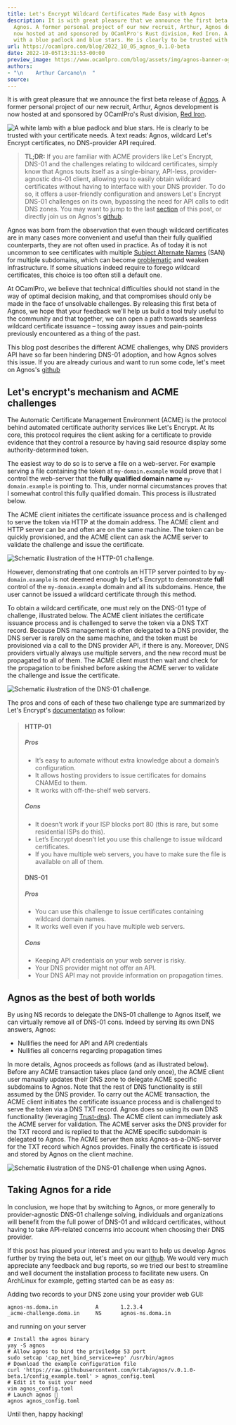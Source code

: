 ```yaml
---
title: Let's Encrypt Wildcard Certificates Made Easy with Agnos
description: It is with great pleasure that we announce the first beta release of
  Agnos. A former personal project of our new recruit, Arthur, Agnos development is
  now hosted at and sponsored by OCamlPro's Rust division, Red Iron. A white lamb
  with a blue padlock and blue stars. He is clearly to be trusted with ...
url: https://ocamlpro.com/blog/2022_10_05_agnos_0.1.0-beta
date: 2022-10-05T13:31:53-00:00
preview_image: https://www.ocamlpro.com/blog/assets/img/agnos-banner-og.png
authors:
- "\n    Arthur Carcano\n  "
source:
---
```


<p></p>
<p>It is with great pleasure that we announce the first beta release of <a href="https://github.com/krtab/agnos">Agnos</a>. A former personal project of our new recruit, Arthur, Agnos development is now hosted at and sponsored by OCamlPro's Rust division, <a href="https://red-iron.eu/">Red Iron</a>.</p>
<p><img src="https://ocamlpro.com/blog/assets/img/agnos-banner.png" alt="A white lamb with a blue padlock and blue stars. He is clearly to be trusted with your certificate needs. A text reads: Agnos, wildcard Let's Encrypt certificates, no DNS-provider API required."></p>
<blockquote>
<p><strong>TL;DR:</strong>
If you are familiar with ACME providers like Let's Encrypt, DNS-01 and the challenges relating to wildcard certificates, simply know that Agnos touts itself as a single-binary, API-less, provider-agnostic dns-01 client, allowing you to easily obtain wildcard certificates without having to interface with your DNS provider. To do so, it offers a user-friendly configuration and answers Let's Encrypt DNS-01 challenges on its own, bypassing the need for API calls to edit DNS zones. You may want to jump to the last <a href="https://ocamlpro.com/blog/feed#agnos-as-the-best-of-both-worlds">section</a> of this post, or directly join us on  Agnos's <a href="https://github.com/krtab/agnos">github</a>.</p>
</blockquote>
<p>Agnos was born from the observation that even though wildcard certificates are in many cases more convenient and useful than their fully qualified counterparts, they are not often used in practice. As of today it is not uncommon to see certificates with multiple <a href="https://en.wikipedia.org/wiki/Subject_Alternative_Name">Subject Alternate Names</a>  (SAN) for multiple subdomains, which can become <a href="https://discuss.httparchive.org/t/san-certificates-how-many-alt-names-are-too-many/1867">problematic</a> and weaken infrastructure. If some situations indeed require to forego wildcard certificates, this choice is too often still a default one.</p>
<p>At OCamlPro, we believe that technical difficulties should not stand in the way of optimal decision making, and that compromises should only be made in the face of unsolvable challenges. By releasing this first beta of Agnos, we hope that your feedback we'll help us build a tool truly useful to the community and that together, we can open a path towards seamless wildcard certificate issuance – tossing away issues and pain-points previously encountered as a thing of the past.</p>
<p>This blog post describes the different ACME challenges, why DNS providers API have so far been hindering DNS-01 adoption, and how Agnos solves this issue. If you are already curious and want to run some code, let's meet on Agnos's <a href="https://github.com/krtab/agnos">github</a></p>
<h2>Let's encrypt's mechanism and ACME challenges</h2>
<p>The Automatic Certificate Management Environment (ACME) is the protocol behind automated certificate authority services like Let's Encrypt. At its core, this protocol requires the client asking for a certificate to provide evidence that they control a resource by having said resource display some authority-determined token.</p>
<p>The easiest way to do so is to serve a file on a web-server. For example serving a file containing the token at <code>my-domain.example</code> would prove that I control the web-server that the <strong>fully qualified domain name</strong> <code>my-domain.example</code> is pointing to. This, under normal circumstances proves that I somewhat control this fully qualified domain. This process is illustrated below.</p>
<p>The ACME client initiates the certificate issuance process and is challenged to serve the token via HTTP at the domain address. The ACME client and HTTP server can be and often are on the same machine. The token can be quickly provisioned, and the ACME client can ask the ACME server to validate the challenge and issue the certificate.</p>
<p><img src="https://ocamlpro.com/blog/assets/img/http-01-schema.png" alt="Schematic illustration of the HTTP-01 challenge."></p>
<p>However, demonstrating that one controls an HTTP server pointed to by <code>my-domain.example</code> is not deemed enough by Let's Encrypt to demonstrate <strong>full</strong> control of the <code>my-domain.example</code> domain and all its subdomains. Hence, the user cannot be issued a wildcard certificate through this method.</p>
<p>To obtain a wildcard certificate, one must rely on the DNS-01 type of challenge, illustrated below. The ACME client initiates the certificate issuance process and is challenged to serve the token via a DNS TXT record. Because DNS management is often delegated to a DNS provider, the DNS server is rarely on the same machine, and the token must be provisioned via a call to the DNS provider API, if there is any. Moreover, DNS providers virtually always use multiple servers, and the new record must be propagated to all of them. The ACME client must then wait and check for the propagation to be finished before asking the ACME server to validate the challenge and issue the certificate.</p>
<p><img src="https://ocamlpro.com/blog/assets/img/dns-01-schema.png" alt="Schematic illustration of the DNS-01 challenge."></p>
<p>The pros and cons of each of these two challenge type are summarized by Let's Encrypt's <a href="https://letsencrypt.org/docs/challenge-types/">documentation</a> as follow:</p>
<blockquote>
<h4>HTTP-01</h4>
<h5>Pros</h5>
<ul>
<li>It’s easy to automate without extra knowledge about a domain’s configuration.
</li>
<li>It allows hosting providers to issue certificates for domains CNAMEd to them.
</li>
<li>It works with off-the-shelf web servers.
</li>
</ul>
<h5>Cons</h5>
<ul>
<li>It doesn’t work if your ISP blocks port 80 (this is rare, but some residential ISPs do this).
</li>
<li>Let’s Encrypt doesn’t let you use this challenge to issue wildcard certificates.
</li>
<li>If you have multiple web servers, you have to make sure the file is available on all of them.
</li>
</ul>
<h4>DNS-01</h4>
<h5>Pros</h5>
<ul>
<li>You can use this challenge to issue certificates containing wildcard domain names.
</li>
<li>It works well even if you have multiple web servers.
</li>
</ul>
<h5>Cons</h5>
<ul>
<li>Keeping API credentials on your web server is risky.
</li>
<li>Your DNS provider might not offer an API.
</li>
<li>Your DNS API may not provide information on propagation times.
</li>
</ul>
</blockquote>
<h2>Agnos as the best of both worlds</h2>
<p>By using NS records to delegate the DNS-01 challenge to Agnos itself, we can virtually remove all of DNS-01 cons. Indeed by serving its own DNS answers, Agnos:</p>
<ul>
<li>Nullifies the need for API and API credentials
</li>
<li>Nullifies all concerns regarding propagation times
</li>
</ul>
<p>In more details, Agnos proceeds as follows (and as illustrated below). Before any ACME transaction takes place (and only once), the ACME client user manually updates their DNS zone to delegate ACME specific subdomains to Agnos. Note that the rest of DNS functionality is still assumed by the DNS provider. To carry out the ACME transaction, the ACME client initiates the certificate issuance process and is challenged to serve the token via a DNS TXT record. Agnos does so using its own DNS functionality (leveraging <a href="https://trust-dns.org/">Trust-dns</a>). The ACME client can immediately ask the ACME server for validation. The ACME server asks the DNS provider for the TXT record and is replied to that the ACME specific subdomain is delegated to Agnos. The ACME server then asks Agnos-as-a-DNS-server for the TXT record which Agnos provides. Finally the certificate is issued and stored by Agnos on the client machine.</p>
<p><img src="https://ocamlpro.com/blog/assets/img/dns-01-agnos-schema.png" alt="Schematic illustration of the DNS-01 challenge when using Agnos."></p>
<h2>Taking Agnos for a ride</h2>
<p>In conclusion, we hope that by switching to Agnos, or more generally to provider-agnostic DNS-01 challenge solving, individuals and organizations will benefit from the full power of DNS-01 and wildcard certificates, without having to take API-related concerns into account when choosing their DNS provider.</p>
<p>If this post has piqued your interest and you want to help us develop Agnos further by trying the beta out, let's meet on our <a href="https://github.com/krtab/agnos">github</a>. We would very much appreciate any feedback and bug reports, so we tried our best to streamline and well document the installation process to facilitate new users.
On ArchLinux for example, getting started can be as easy as:</p>
<p>Adding two records to your DNS zone using your provider web GUI:</p>
<pre><code>agnos-ns.doma.in            A       1.2.3.4
_acme-challenge.doma.in     NS      agnos-ns.doma.in
</code></pre>
<p>and running on your server</p>
<pre><code class="language-bash"># Install the agnos binary
yay -S agnos
# Allow agnos to bind the priviledge 53 port
sudo setcap 'cap_net_bind_service=+ep' /usr/bin/agnos
# Download the example configuration file
curl 'https://raw.githubusercontent.com/krtab/agnos/v.0.1.0-beta.1/config_example.toml' &gt; agnos_config.toml
# Edit it to suit your need
vim agnos_config.toml
# Launch agnos 🚀
agnos agnos_config.toml
</code></pre>
<p>Until then, happy hacking!</p>

